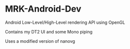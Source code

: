 # MRK-Android-Dev
Android Low-Level/High-Level rendering API using OpenGL

Contains my DT2 UI and some Mono piping

Uses a modified version of nanovg
